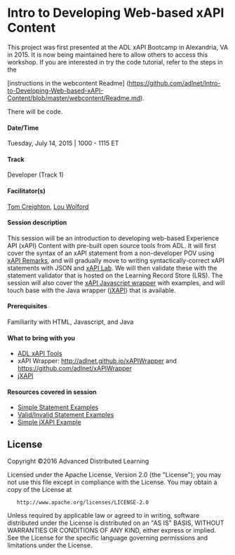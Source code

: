 # Intro to Developing Web-based xAPI Content
  
This project was first presented at the ADL xAPI Bootcamp in Alexandria, VA in 2015. It is now being maintained here to allow others to access this workshop. If you are interested in try the code tutorial, refer to the steps in the 

[instructions in the webcontent Readme] (https://github.com/adlnet/Intro-to-Developing-Web-based-xAPI-Content/blob/master/webcontent/Readme.md).  

There will be code.

#### Date/Time
Tuesday, July 14, 2015 | 1000 - 1115 ET

#### Track
Developer (Track 1)

#### Facilitator(s)
[Tom Creighton](https://www.linkedin.com/pub/tom-creighton/16/9b7/14), [Lou Wolford](https://www.linkedin.com/pub/lou-wolford/42/747/623) 

#### Session description
This session will be an introduction to developing web-based Experience API (xAPI) Content with pre-built open source tools from ADL. It will first cover the syntax of an xAPI statement from a non-developer POV using [xAPI Remarks](http://adlnet.github.io/xapi-remarks/), and will gradually move to writing syntactically-correct xAPI statements with JSON and [xAPI Lab](http://adlnet.github.io/xapi-lab/). We will then validate these with the statement validator that is hosted on the Learning Record Store (LRS). The session will also cover the [xAPI Javascript wrapper](http://adlnet.github.io/xAPIWrapper/#xapiwrapper) with examples, and will touch base with the Java wrapper ([jXAPI](https://github.com/adlnet/jxapi)) that is available.

#### Prerequisites 
Familiarity with HTML, Javascript, and Java

#### What to bring with you
* [ADL xAPI Tools](http://adlnet.github.io/)
* xAPI Wrapper: http://adlnet.github.io/xAPIWrapper and https://github.com/adlnet/xAPIWrapper
* [jXAPI](https://github.com/adlnet/jxapi)

#### Resources covered in session
* [Simple Statement Examples](https://gist.github.com/ljwolford/0691f7d1b835921c8533)
* [Valid/Invalid Statement Examples](https://gist.github.com/ljwolford/56f575603b70c9be5ae6)
* [Simple jXAPI Example](https://gist.github.com/ljwolford/a2b0400be064403b2574)

## License
   Copyright &copy;2016 Advanced Distributed Learning

   Licensed under the Apache License, Version 2.0 (the "License");
   you may not use this file except in compliance with the License.
   You may obtain a copy of the License at

       http://www.apache.org/licenses/LICENSE-2.0

   Unless required by applicable law or agreed to in writing, software
   distributed under the License is distributed on an "AS IS" BASIS,
   WITHOUT WARRANTIES OR CONDITIONS OF ANY KIND, either express or implied.
   See the License for the specific language governing permissions and
   limitations under the License.
